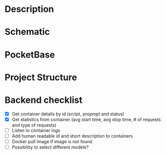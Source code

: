 # Description

# Schematic

# PocketBase

# Project Structure

# Backend checklist

 - [x] Get container details by id (script, propmpt and status)
 - [x] Get statistics from container (avg start time, avg stop time, # of requests and type of requests)
 - [ ] Listen to container logs
 - [ ] Add human readable id and short description to containers
 - [ ] Docker pull image if image is not found
 - [ ] Possibility to select different models?
